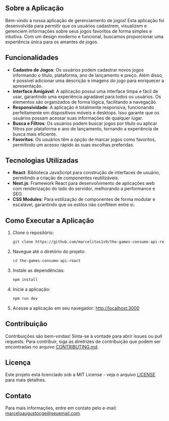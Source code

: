 
## Sobre a Aplicação

Bem-vindo à nossa aplicação de gerenciamento de jogos! Esta aplicação foi desenvolvida para permitir que os usuários cadastrem, visualizem e gerenciem informações sobre seus jogos favoritos de forma simples e intuitiva. Com um design moderno e funcional, buscamos proporcionar uma experiência única para os amantes de jogos.

## Funcionalidades

- **Cadastro de Jogos**: Os usuários podem cadastrar novos jogos informando o título, plataforma, ano de lançamento e preço. Além disso, é possível adicionar uma descrição e imagens do jogo para enriquecer a apresentação.
- **Interface Amigável**: A aplicação possui uma interface limpa e fácil de usar, garantindo uma experiência agradável para todos os usuários. Os elementos são organizados de forma lógica, facilitando a navegação.
- **Responsividade**: A aplicação é totalmente responsiva, funcionando perfeitamente em dispositivos móveis e desktops. Isso garante que os usuários possam acessar suas informações de qualquer lugar.
- **Busca e Filtros**: Os usuários podem buscar jogos por título ou aplicar filtros por plataforma e ano de lançamento, tornando a experiência de busca mais eficiente.
- **Favoritos**: Os usuários têm a opção de marcar jogos como favoritos, permitindo um acesso rápido às suas escolhas preferidas.

## Tecnologias Utilizadas

- **React**: Biblioteca JavaScript para construção de interfaces de usuário, permitindo a criação de componentes reutilizáveis.
- **Next.js**: Framework React para desenvolvimento de aplicações web com renderização do lado do servidor, melhorando a performance e SEO.
- **CSS Modules**: Para estilização de componentes de forma modular e escalável, garantindo que os estilos não conflitem entre si.
<!-- - **Axios**: Biblioteca para realizar requisições HTTP, facilitando a comunicação com APIs externas.
- **Jest**: Framework de testes para garantir a qualidade do código e a funcionalidade da aplicação. -->

## Como Executar a Aplicação

1. Clone o repositório:
   ```bash
   git clone https://github.com/marcelitos1v9/the-games-consumo-api-react.git
   ```
2. Navegue até o diretório do projeto:
   ```bash
   cd the-games-consumo-api-react
   ```
3. Instale as dependências:
   ```bash
   npm install
   ```
4. Inicie a aplicação:
   ```bash
   npm run dev
   ```
5. Acesse a aplicação em seu navegador: [http://localhost:3000](http://localhost:3000)

## Contribuição

Contribuições são bem-vindas! Sinta-se à vontade para abrir issues ou pull requests. Para contribuir, siga as diretrizes de contribuição que podem ser encontradas no arquivo [CONTRIBUTING.md](CONTRIBUTING.md).

## Licença

Este projeto está licenciado sob a MIT License - veja o arquivo [LICENSE](LICENSE) para mais detalhes.

## Contato

Para mais informações, entre em contato pelo e-mail: marceloaugustocge@seuemail.com. 

